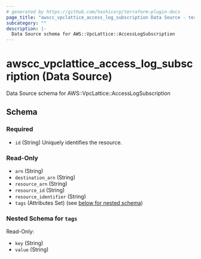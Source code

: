 ```yaml
---
# generated by https://github.com/hashicorp/terraform-plugin-docs
page_title: "awscc_vpclattice_access_log_subscription Data Source - terraform-provider-awscc"
subcategory: ""
description: |-
  Data Source schema for AWS::VpcLattice::AccessLogSubscription
---
```


# awscc_vpclattice_access_log_subscription (Data Source)

Data Source schema for AWS::VpcLattice::AccessLogSubscription



<!-- schema generated by tfplugindocs -->
## Schema

### Required

- `id` (String) Uniquely identifies the resource.

### Read-Only

- `arn` (String)
- `destination_arn` (String)
- `resource_arn` (String)
- `resource_id` (String)
- `resource_identifier` (String)
- `tags` (Attributes Set) (see [below for nested schema](#nestedatt--tags))

<a id="nestedatt--tags"></a>
### Nested Schema for `tags`

Read-Only:

- `key` (String)
- `value` (String)
